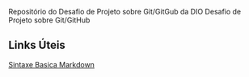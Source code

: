 Repositório do Desafio de Projeto sobre Git/GitGub da DIO
Desafio de Projeto sobre Git/GitHub

## Links Úteis
[Sintaxe Basica Markdown](https://www.markdownguide.org/basic-syntax/)
